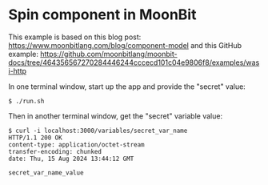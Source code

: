 # Spin component in MoonBit

This example is based on this blog post: https://www.moonbitlang.com/blog/component-model
and this GitHub example: https://github.com/moonbitlang/moonbit-docs/tree/464356567270284446244cccecd101c04e9806f8/examples/wasi-http

In one terminal window, start up the app and provide the "secret" value:

```shell
$ ./run.sh
```

Then in another terminal window, get the "secret" variable value:

```shell
$ curl -i localhost:3000/variables/secret_var_name
HTTP/1.1 200 OK
content-type: application/octet-stream
transfer-encoding: chunked
date: Thu, 15 Aug 2024 13:44:12 GMT

secret_var_name_value
```
